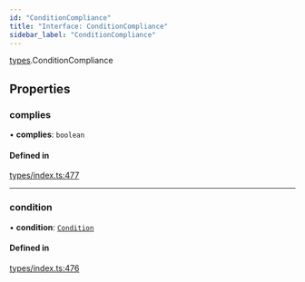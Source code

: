 ```yaml
---
id: "ConditionCompliance"
title: "Interface: ConditionCompliance"
sidebar_label: "ConditionCompliance"
---
```


[types](../../../modules/Types/Types.md).ConditionCompliance

## Properties

### complies

• **complies**: `boolean`

#### Defined in

[types/index.ts:477](https://github.com/PolymeshAssociation/polymesh-sdk/blob/acc2284c/src/types/index.ts#L477)

___

### condition

• **condition**: [`Condition`](../../../modules/Types/Types.md#condition)

#### Defined in

[types/index.ts:476](https://github.com/PolymeshAssociation/polymesh-sdk/blob/acc2284c/src/types/index.ts#L476)
